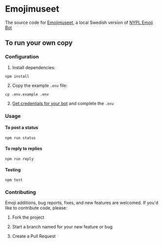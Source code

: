 # Emojimuseet

The source code for [Emojimuseet](https://twitter.com/Emojimuseet), a local Swedish version of [NYPL Emoji Bot](https://github.com/lolibrarian/NYPL-Emoji-Bot)

## To run your own copy

### Configuration

1. Install dependencies:

  ```shell
  npm install
  ```

2. Copy the example `.env` file:

  ```shell
  cp .env.example .env
  ```

2. [Get credentials for your bot](https://dev.twitter.com/) and complete the `.env`

### Usage

#### To post a status

```shell
npm run status
```

#### To reply to replies

```shell
npm run reply
```

#### Testing

```shell
npm test
```

### Contributing

Emoji additions, bug reports, fixes, and new features are welcomed. If you'd like to contribute code, please:

1. Fork the project

2. Start a branch named for your new feature or bug

3. Create a Pull Request
